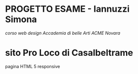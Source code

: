 # PROGETTO ESAME - Iannuzzi Simona
_corso web design Accademia di belle Arti ACME Novara_
# sito Pro Loco di Casalbeltrame

pagina HTML 5 responsive
